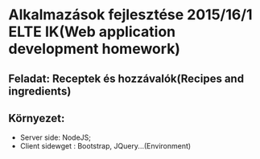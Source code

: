 # Alkalmazások fejlesztése 2015/16/1 ELTE IK(Web application development homework)
## Feladat: Receptek és hozzávalók(Recipes and ingredients)
## Környezet: 
- Server side: NodeJS; 
- Client sidewget : Bootstrap, JQuery...(Environment)

